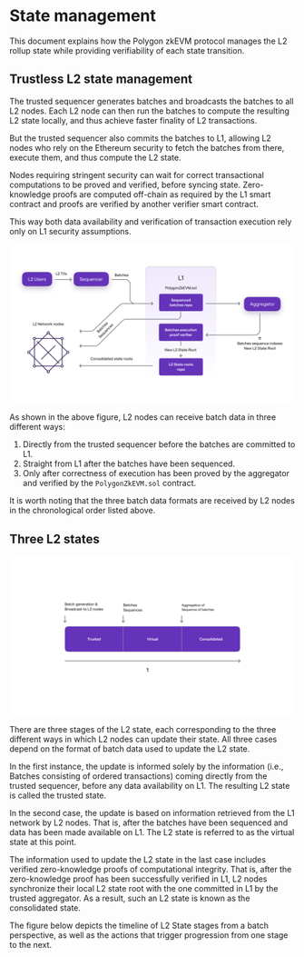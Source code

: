 State management
================

This document explains how the Polygon zkEVM protocol manages the L2 rollup state while providing verifiability of each state transition.

Trustless L2 state management
--------------------------------------------------------------------------------------------------------------------------------------------------------------------

The trusted sequencer generates batches and broadcasts the batches to all L2 nodes. Each L2 node can then run the batches to compute the resulting L2 state locally, and thus achieve faster finality of L2 transactions.

But the trusted sequencer also commits the batches to L1, allowing L2 nodes who rely on the Ethereum security to fetch the batches from there, execute them, and thus compute the L2 state.

Nodes requiring stringent security can wait for correct transactional computations to be proved and verified, before syncing state. Zero-knowledge proofs are computed off-chain as required by the L1 smart contract and proofs are verified by another verifier smart contract.

This way both data availability and verification of transaction execution rely only on L1 security assumptions.

![alt text](image.png)


As shown in the above figure, L2 nodes can receive batch data in three different ways:

1.  Directly from the trusted sequencer before the batches are committed to L1.
2.  Straight from L1 after the batches have been sequenced.
3.  Only after correctness of execution has been proved by the aggregator and verified by the `PolygonZkEVM.sol` contract.

It is worth noting that the three batch data formats are received by L2 nodes in the chronological order listed above.



Three L2 states
----------------------------------------------------------------------------------------------------------------------------------------

![alt text](image-1.png)

There are three stages of the L2 state, each corresponding to the three different ways in which L2 nodes can update their state. All three cases depend on the format of batch data used to update the L2 state.

In the first instance, the update is informed solely by the information (i.e., Batches consisting of ordered transactions) coming directly from the trusted sequencer, before any data availability on L1. The resulting L2 state is called the trusted state.

In the second case, the update is based on information retrieved from the L1 network by L2 nodes. That is, after the batches have been sequenced and data has been made available on L1. The L2 state is referred to as the virtual state at this point.

The information used to update the L2 state in the last case includes verified zero-knowledge proofs of computational integrity. That is, after the zero-knowledge proof has been successfully verified in L1, L2 nodes synchronize their local L2 state root with the one committed in L1 by the trusted aggregator. As a result, such an L2 state is known as the consolidated state.

The figure below depicts the timeline of L2 State stages from a batch perspective, as well as the actions that trigger progression from one stage to the next.